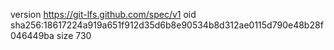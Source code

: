 version https://git-lfs.github.com/spec/v1
oid sha256:18617224a919a651f912d35d6b8e90534b8d312ae0115d790e48b28f046449ba
size 730
